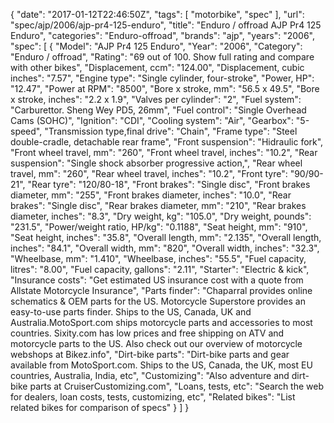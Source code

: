 {
    "date": "2017-01-12T22:46:50Z",
    "tags": [
        "motorbike",
        "spec"
    ],
    "url": "spec\/ajp\/2006\/ajp-pr4-125-enduro",
    "title": "Enduro \/ offroad AJP Pr4 125 Enduro",
    "categories": "Enduro-offroad",
    "brands": "ajp",
    "years": "2006",
    "spec": [
        {
            "Model": "AJP Pr4 125 Enduro",
            "Year": "2006",
            "Category": "Enduro \/ offroad",
            "Rating": "69 out of 100. Show full rating and compare with other bikes",
            "Displacement, ccm": "124.00",
            "Displacement, cubic inches": "7.57",
            "Engine type": "Single cylinder, four-stroke",
            "Power, HP": "12.47",
            "Power at RPM": "8500",
            "Bore x stroke, mm": "56.5 x 49.5",
            "Bore x stroke, inches": "2.2 x 1.9",
            "Valves per cylinder": "2",
            "Fuel system": "Carburettor. Sheng Wey PD5, 26mm",
            "Fuel control": "Single Overhead Cams (SOHC)",
            "Ignition": "CDI",
            "Cooling system": "Air",
            "Gearbox": "5-speed",
            "Transmission type,final drive": "Chain",
            "Frame type": "Steel double-cradle, detachable rear frame",
            "Front suspension": "Hidraulic fork",
            "Front wheel travel, mm": "260",
            "Front wheel travel, inches": "10.2",
            "Rear suspension": "Single shock absorber progressive action,",
            "Rear wheel travel, mm": "260",
            "Rear wheel travel, inches": "10.2",
            "Front tyre": "90\/90-21",
            "Rear tyre": "120\/80-18",
            "Front brakes": "Single disc",
            "Front brakes diameter, mm": "255",
            "Front brakes diameter, inches": "10.0",
            "Rear brakes": "Single disc",
            "Rear brakes diameter, mm": "210",
            "Rear brakes diameter, inches": "8.3",
            "Dry weight, kg": "105.0",
            "Dry weight, pounds": "231.5",
            "Power\/weight ratio, HP\/kg": "0.1188",
            "Seat height, mm": "910",
            "Seat height, inches": "35.8",
            "Overall length, mm": "2.135",
            "Overall length, inches": "84.1",
            "Overall width, mm": "820",
            "Overall width, inches": "32.3",
            "Wheelbase, mm": "1.410",
            "Wheelbase, inches": "55.5",
            "Fuel capacity, litres": "8.00",
            "Fuel capacity, gallons": "2.11",
            "Starter": "Electric & kick",
            "Insurance costs": "Get estimated US insurance cost with a quote from Allstate Motorcycle Insurance",
            "Parts finder": "Chaparral provides online schematics & OEM parts for the US.   Motorcycle Superstore provides an easy-to-use parts finder. Ships to the US, Canada, UK and Australia.MotoSport.com ships motorcycle parts and accessories to most countries.    Sixity.com has low prices and free shipping on ATV and motorcycle parts to the US. Also check out our overview of motorcycle webshops at Bikez.info",
            "Dirt-bike parts": "Dirt-bike parts and gear available from MotoSport.com. Ships to the US, Canada, the UK, most EU countries, Australia, India, etc",
            "Customizing": "Also adventure and dirt-bike parts at CruiserCustomizing.com",
            "Loans, tests, etc": "Search the web for dealers, loan costs, tests, customizing, etc",
            "Related bikes": "List related bikes for comparison of specs"
        }
    ]
}